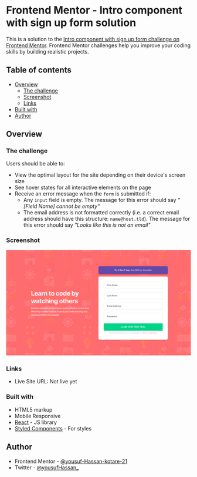 # Frontend Mentor - Intro component with sign up form solution

This is a solution to the [Intro component with sign up form challenge on Frontend Mentor](https://www.frontendmentor.io/challenges/intro-component-with-signup-form-5cf91bd49edda32581d28fd1). Frontend Mentor challenges help you improve your coding skills by building realistic projects. 

## Table of contents

- [Overview](#overview)
  - [The challenge](#the-challenge)
  - [Screenshot](#screenshot)
  - [Links](#links)
- [Built with](#built-with)
- [Author](#author)

## Overview

### The challenge

Users should be able to:

- View the optimal layout for the site depending on their device's screen size
- See hover states for all interactive elements on the page
- Receive an error message when the `form` is submitted if:
  - Any `input` field is empty. The message for this error should say *"[Field Name] cannot be empty"*
  - The email address is not formatted correctly (i.e. a correct email address should have this structure: `name@host.tld`). The message for this error should say *"Looks like this is not an email"*

### Screenshot

![](./src/images/ScreenShot2021.png)

### Links

- Live Site URL: Not live yet

### Built with

- HTML5 markup
- Mobile Responsive
- [React](https://reactjs.org/) - JS library
- [Styled Components](https://styled-components.com/) - For styles

## Author

- Frontend Mentor - [@yousuf-Hassan-kotare-21](https://www.frontendmentor.io/profile/yousuf-Hassan-kotare-21)
- Twitter - [@yousufHassan_](https://www.twitter.com/yousufHassan_)

